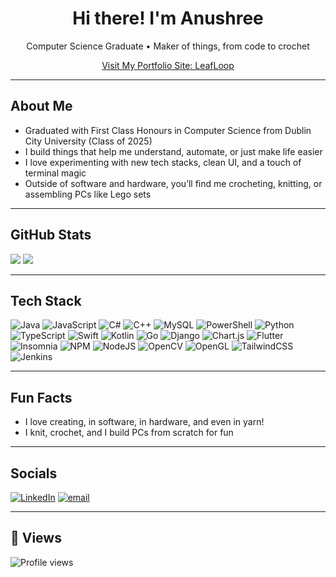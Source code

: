 <h1 align="center">Hi there! I'm Anushree</h1>
<p align="center">Computer Science Graduate • Maker of things, from code to crochet</p>

<p align="center">
  <a href="https://anumak77.github.io/leafloop/" target="_blank">Visit My Portfolio Site: LeafLoop</a>
</p>

---

## About Me

- Graduated with First Class Honours in Computer Science from Dublin City University (Class of 2025)
- I build things that help me understand, automate, or just make life easier
- I love experimenting with new tech stacks, clean UI, and a touch of terminal magic
- Outside of software and hardware, you’ll find me crocheting, knitting, or assembling PCs like Lego sets

---

## GitHub Stats

![](https://nirzak-streak-stats.vercel.app/?user=Anumak77&theme=calm_pink&hide_border=false)
![](https://github-readme-stats.vercel.app/api/top-langs/?username=Anumak77&theme=calm_pink&hide_border=false&include_all_commits=true&count_private=true&layout=compact)

---

## Tech Stack

![Java](https://img.shields.io/badge/java-%23ED8B00.svg?style=for-the-badge&logo=openjdk&logoColor=white) 
![JavaScript](https://img.shields.io/badge/javascript-%23323330.svg?style=for-the-badge&logo=javascript&logoColor=%23F7DF1E) 
![C#](https://img.shields.io/badge/c%23-%23239120.svg?style=for-the-badge&logo=csharp&logoColor=white) 
![C++](https://img.shields.io/badge/c++-%2300599C.svg?style=for-the-badge&logo=c%2B%2B&logoColor=white) 
![MySQL](https://img.shields.io/badge/mysql-4479A1.svg?style=for-the-badge&logo=mysql&logoColor=white) 
![PowerShell](https://img.shields.io/badge/PowerShell-%235391FE.svg?style=for-the-badge&logo=powershell&logoColor=white) 
![Python](https://img.shields.io/badge/python-3670A0?style=for-the-badge&logo=python&logoColor=ffdd54) 
![TypeScript](https://img.shields.io/badge/typescript-%23007ACC.svg?style=for-the-badge&logo=typescript&logoColor=white) 
![Swift](https://img.shields.io/badge/swift-F54A2A?style=for-the-badge&logo=swift&logoColor=white) 
![Kotlin](https://img.shields.io/badge/kotlin-%237F52FF.svg?style=for-the-badge&logo=kotlin&logoColor=white) 
![Go](https://img.shields.io/badge/go-%2300ADD8.svg?style=for-the-badge&logo=go&logoColor=white) 
![Django](https://img.shields.io/badge/django-%23092E20.svg?style=for-the-badge&logo=django&logoColor=white) 
![Chart.js](https://img.shields.io/badge/chart.js-F5788D.svg?style=for-the-badge&logo=chart.js&logoColor=white) 
![Flutter](https://img.shields.io/badge/Flutter-%2302569B.svg?style=for-the-badge&logo=Flutter&logoColor=white) 
![Insomnia](https://img.shields.io/badge/Insomnia-black?style=for-the-badge&logo=insomnia&logoColor=5849BE) 
![NPM](https://img.shields.io/badge/NPM-%23CB3837.svg?style=for-the-badge&logo=npm&logoColor=white) 
![NodeJS](https://img.shields.io/badge/node.js-6DA55F?style=for-the-badge&logo=node.js&logoColor=white) 
![OpenCV](https://img.shields.io/badge/opencv-%23white.svg?style=for-the-badge&logo=opencv&logoColor=white) 
![OpenGL](https://img.shields.io/badge/OpenGL-%23FFFFFF.svg?style=for-the-badge&logo=opengl) 
![TailwindCSS](https://img.shields.io/badge/tailwindcss-%2338B2AC.svg?style=for-the-badge&logo=tailwind-css&logoColor=white) 
![Jenkins](https://img.shields.io/badge/jenkins-%232C5263.svg?style=for-the-badge&logo=jenkins&logoColor=white)

---

## Fun Facts

- I love creating, in software, in hardware, and even in yarn!
- I knit, crochet, and I build PCs from scratch for fun

---

## Socials

[![LinkedIn](https://img.shields.io/badge/LinkedIn-%230077B5.svg?logo=linkedin&logoColor=white)](https://www.linkedin.com/in/anushree-umak-019175227/) 
[![email](https://img.shields.io/badge/Email-D14836?logo=gmail&logoColor=white)](mailto:umakanu6@gmail.com) 

---

## 👀 Views

<img src="https://komarev.com/ghpvc/?username=Anumak77&style=for-the-badge&color=33518f" alt="Profile views"/>
